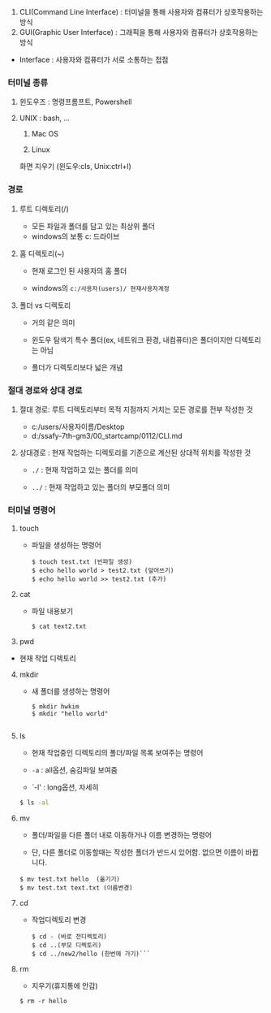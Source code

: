 1. CLI(Command Line Interface) : 터미널을 통해 사용자와 컴퓨터가 상호작용하는 방식
2. GUI(Graphic User Interface) : 그래픽을 통해 사용자와 컴퓨터가 상호작용하는 방식
* Interface : 사용자와 컴퓨터가 서로 소통하는 접점



### 터미널 종류

1. 윈도우즈 : 명령프롬프트, Powershell

2. UNIX : bash, ...
   
   1. Mac OS
   
   2. Linux
   
   
   화면 지우기 (윈도우:cls, Unix:ctrl+l)
   

  

### 경로

1. 루트 디렉토리(/)

     - 모든 파일과 폴더를 담고 있는 최상위 폴더
     - windows의 보통 c: 드라이브 
2. 홈 디렉토리(~)

    - 현재 로그인 된 사용자의 홈 폴더

    - windows의 `c:/사용자(users)/ 현재사용자계정`

3. 폴더 vs 디렉토리

     - 거의 같은 의미

     - 윈도우 탐색기 특수 폴더(ex, 네트워크 환경, 내컴퓨터)은 폴더이지만 디렉토리는 아님

     - 폴더가 디렉토리보다 넓은 개념

   

### 절대 경로와 상대 경로

1. 절대 경로: 루트 디렉토리부터 목적 지점까지 거치는 모든 경로를 전부 작성한 것

     - c:/users/사용자이름/Desktop
     - d:/ssafy-7th-gm3/00_startcamp/0112/CLI.md
2. 상대경로 : 현재 작업하는 디렉토리를 기준으로 계산된 상대적 위치를 작성한 것

     - `./`  : 현재 작업하고 있는 폴더를 의미

     - `../` : 현재 작업하고 있는 폴더의 부모폴더 의미

   

### 터미널 명령어

1. touch
   - 파일을 생성하는 명령어
     ```
     $ touch test.txt (빈파일 생성)
     $ echo hello world > test2.txt (덮어쓰기)
     $ echo hello world >> test2.txt (추가)
     ```

2. cat 

     - 파일 내용보기
       ```
       $ cat text2.txt
       ```

3. pwd
    
- 현재 작업 디렉토리
    
4. mkdir

     - 새 폴더를 생셩하는 명령어
       ``` 
       $ mkdir hwkim
       $ mkdir "hello world"
       ```
     ```
     
     ```

5. ls

    - 현재 작업중인 디렉토리의 폴더/파일 목록 보여주는 명령어

    - `-a` : all옵션, 숨김파일 보여줌

    - `-l' :  long옵션, 자세히
    
    ```bash
    $ ls -al
    ```

 6. mv

     - 폴더/파일을 다른 폴더 내로 이동하거나 이름 변경하는 명령어

     - 단, 다른 폴더로 이동할때는 작성한 폴더가 반드시 있어함.
       없으면 이름이 바뀝니다.
      ```
      $ mv test.txt hello  (옮기기)
      $ mv test.txt text.txt (이름변경)
      ```

7. cd 

     - 작업디렉토리 변경
       ``` $ cd ~ (홈디렉토리)
       $ cd - (바로 전디렉토리)
       $ cd ..(부모 디렉토리)
       $ cd ../new2/hello (한번에 가기)```
       ```

8. rm 

    - 지우기(휴지통에 안감)

     ```$ rm text.txt
     $ rm -r hello
     ```

